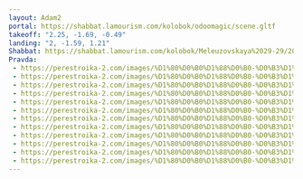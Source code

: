 ```yaml
---
layout: Adam2
portal: https://shabbat.lamourism.com/kolobok/odoomagic/scene.gltf
takeoff: "2.25, -1.69, -0.49"
landing: "2, -1.59, 1.21"
Shabbat: https://shabbat.lamourism.com/kolobok/Meleuzovskaya%2029-29/20%D0%B4%D0%B5%D0%BA%D0%B0%D0%B1%D1%80%D1%8F.mp4
Pravda:
 - https://perestroika-2.com/images/%D1%80%D0%B0%D1%88%D0%B0-%D0%B3%D1%83%D0%B4%D0%B1%D0%B0%D0%B9.jpg?debug=🇧🇾
 - https://perestroika-2.com/images/%D1%80%D0%B0%D1%88%D0%B0-%D0%B3%D1%83%D0%B4%D0%B1%D0%B0%D0%B9.jpg?debug=🇧🇾
 - https://perestroika-2.com/images/%D1%80%D0%B0%D1%88%D0%B0-%D0%B3%D1%83%D0%B4%D0%B1%D0%B0%D0%B9.jpg?debug=🇧🇾
 - https://perestroika-2.com/images/%D1%80%D0%B0%D1%88%D0%B0-%D0%B3%D1%83%D0%B4%D0%B1%D0%B0%D0%B9.jpg?debug=🇧🇾
 - https://perestroika-2.com/images/%D1%80%D0%B0%D1%88%D0%B0-%D0%B3%D1%83%D0%B4%D0%B1%D0%B0%D0%B9.jpg?debug=🇧🇾
 - https://perestroika-2.com/images/%D1%80%D0%B0%D1%88%D0%B0-%D0%B3%D1%83%D0%B4%D0%B1%D0%B0%D0%B9.jpg?debug=🇧🇾
 - https://perestroika-2.com/images/%D1%80%D0%B0%D1%88%D0%B0-%D0%B3%D1%83%D0%B4%D0%B1%D0%B0%D0%B9.jpg?debug=🇧🇾
 - https://perestroika-2.com/images/%D1%80%D0%B0%D1%88%D0%B0-%D0%B3%D1%83%D0%B4%D0%B1%D0%B0%D0%B9.jpg?debug=🇧🇾
 - https://perestroika-2.com/images/%D1%80%D0%B0%D1%88%D0%B0-%D0%B3%D1%83%D0%B4%D0%B1%D0%B0%D0%B9.jpg?debug=🇧🇾
 - https://perestroika-2.com/images/%D1%80%D0%B0%D1%88%D0%B0-%D0%B3%D1%83%D0%B4%D0%B1%D0%B0%D0%B9.jpg?debug=🇧🇾
 - https://perestroika-2.com/images/%D1%80%D0%B0%D1%88%D0%B0-%D0%B3%D1%83%D0%B4%D0%B1%D0%B0%D0%B9.jpg?debug=🇧🇾
 - https://perestroika-2.com/images/%D1%80%D0%B0%D1%88%D0%B0-%D0%B3%D1%83%D0%B4%D0%B1%D0%B0%D0%B9.jpg?debug=🇧🇾
---
```

